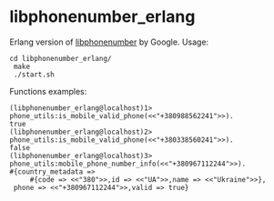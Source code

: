 # libphonenumber_erlang
Erlang version of [libphonenumber](https://github.com/googlei18n/libphonenumber)
by Google.
Usage:

``` 
cd libphonenumber_erlang/
 make
 ./start.sh
 ```
 Functions examples:
 ```
 (libphonenumber_erlang@localhost)1> phone_utils:is_mobile_valid_phone(<<"+380988562241">>).
true
(libphonenumber_erlang@localhost)2> phone_utils:is_mobile_valid_phone(<<"+380338560241">>).
false
(libphonenumber_erlang@localhost)3> phone_utils:mobile_phone_number_info(<<"+380967112244">>).
#{country_metadata =>
      #{code => <<"380">>,id => <<"UA">>,name => <<"Ukraine">>},
  phone => <<"+380967112244">>,valid => true}
  ```
